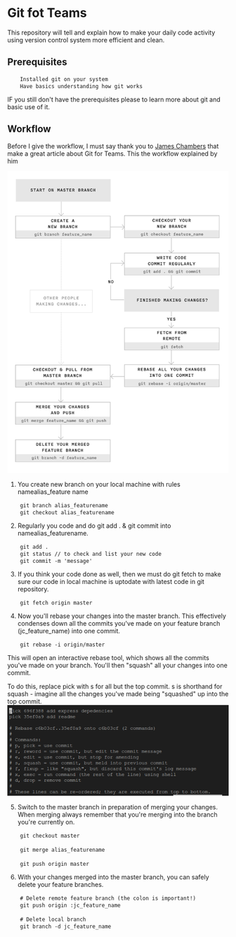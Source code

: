 # Git fot Teams
This repository will tell and explain how to make your daily code activity using version control system more efficient and clean.

## Prerequisites
```
    Installed git on your system
    Have basics understanding how git works
```

IF you still don't have the prerequisites please to learn more about git and basic use of it.

## Workflow
Before I give the workflow, I must say thank you to [James Chambers](http://jameschambers.co/writing/git-team-workflow-cheatsheet/) that make a great article about Git for Teams.
This the workflow explained by him

![Git Work Flow](./img/workflow-95354189.gif)

1. You create new branch on your local machine with rules namealias_feature name
```
    git branch alias_featurename
    git checkout alias_featurename
```

2. Regularly you code and do git add . & git commit into namealias_featurename.
```
    git add .
    git status // to check and list your new code
    git commit -m 'message'
```

3. If you think your code done as well, then we must do git fetch to make sure our code in local machine is uptodate with latest code in git repository.
```
    git fetch origin master
```

4. Now you'll rebase your changes into the master branch. This effectively condenses down all the commits you've made on your feature branch (jc_feature_name) into one commit. 
```
    git rebase -i origin/master
```

This will open an interactive rebase tool, which shows all the commits you've made on your branch. You'll then "squash" all your changes into one commit.

To do this, replace pick with s for all but the top commit. s is shorthand for squash - imagine all the changes you've made being "squashed" up into the top commit.
![rebase](./img/rebase.png)

5. Switch to the master branch in preparation of merging your changes. When merging always remember that you're merging into the branch you're currently on.
```
    git checkout master

    git merge alias_featurename

    git push origin master
```

6. With your changes merged into the master branch, you can safely delete your feature branches.
```
    # Delete remote feature branch (the colon is important!)
    git push origin :jc_feature_name

    # Delete local branch
    git branch -d jc_feature_name

```